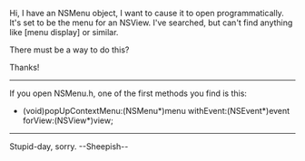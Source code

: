 

Hi, I have an NSMenu object, I want to cause it to open programmatically. It's set to be the menu for an NSView. I've searched, but can't find anything like [menu display] or similar.

There must be a way to do this?

Thanks!

----
If you open NSMenu.h, one of the first methods you find is this:

    
+ (void)popUpContextMenu:(NSMenu*)menu withEvent:(NSEvent*)event forView:(NSView*)view;


----

Stupid-day, sorry.
--Sheepish--
